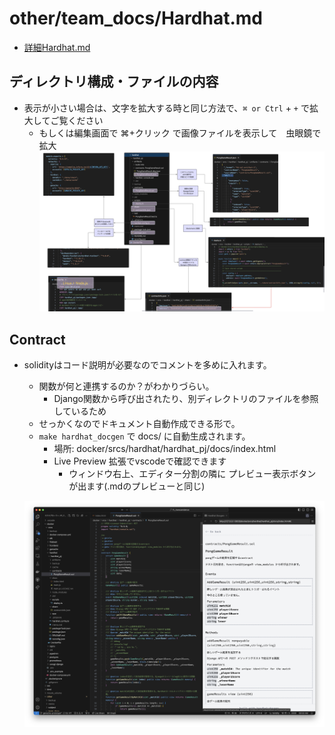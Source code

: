 # other/team_docs/Hardhat.md

- [詳細Hardhat.md](../../docker/srcs/hardhat/hardhat_pj/memo.md)

## ディレクトリ構成・ファイルの内容

- 表示が小さい場合は、文字を拡大する時と同じ方法で、`⌘ or Ctrl` + `+` で拡大してご覧ください
  - もしくは編集画面で ⌘+クリック で画像ファイルを表示して　虫眼鏡で拡大
![alt text](<img/スクリーンショット 2024-03-21 6.18.24.png>)

## Contract

- solidityはコード説明が必要なのでコメントを多めに入れます。
  - 関数が何と連携するのか？がわかりづらい。
    - Django関数から呼び出されたり、別ディレクトリのファイルを参照しているため
  - せっかくなのでドキュメント自動作成できる形で。
  - `make hardhat_docgen` で docs/ に自動生成されます。
    - 場所: docker/srcs/hardhat/hardhat_pj/docs/index.html
    - Live Preview 拡張でvscodeで確認できます
      - ウィンドウ右上、エディター分割の隣に プレビュー表示ボタンが出ます(.mdのプレビューと同じ)

  ![alt text](<img/スクリーンショット 2024-03-21 9.50.17.png>)